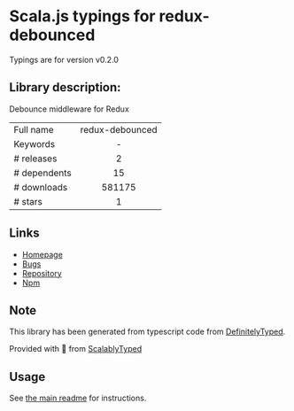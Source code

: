 
# Scala.js typings for redux-debounced

Typings are for version v0.2.0

## Library description:
Debounce middleware for Redux

|                    |                 |
| ------------------ | :-------------: |
| Full name          | redux-debounced |
| Keywords           | - |
| # releases         | 2 |
| # dependents       | 15 |
| # downloads        | 581175 |
| # stars            | 1 |

## Links
- [Homepage](https://github.com/ryanseddon/redux-debounce#readme)
- [Bugs](https://github.com/ryanseddon/redux-debounce/issues)
- [Repository](https://github.com/ryanseddon/redux-debounce)
- [Npm](https://www.npmjs.com/package/redux-debounced)
    


## Note
This library has been generated from typescript code from [DefinitelyTyped](https://definitelytyped.org).

Provided with :purple_heart: from [ScalablyTyped](https://github.com/oyvindberg/ScalablyTyped)

## Usage
See [the main readme](../../readme.md) for instructions.



